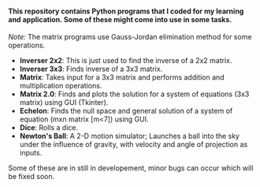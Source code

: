 #### This repository contains Python programs that I coded for my learning and application. Some of these might come into use in some tasks.

*Note:* The matrix programs use Gauss-Jordan elimination method for some operations.
- **Inverser 2x2**: This is just used to find the inverse of a 2x2 matrix.
- **Inverser 3x3**: Finds inverse of a 3x3 matrix.
- **Matrix**: Takes input for a 3x3 matrix and performs addition and multiplication operations.
- **Matrix 2.0**: Finds and plots the solution for a system of equations (3x3 matrix) using GUI (Tkinter).
- **Echelon**: Finds the null space and general solution of a system of equation (mxn matrix [m<7]) using GUI.
- **Dice**: Rolls a dice.
- **Newton's Ball**: A 2-D motion simulator; Launches a ball into the sky under the influence of gravity, with velocity and angle of projection as inputs.

Some of these are in still in developement, minor bugs can occur which will be fixed soon. 
